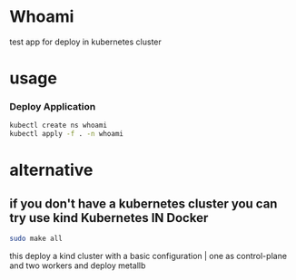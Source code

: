 # Whoami
test app for deploy in kubernetes cluster

# usage
### Deploy Application

```bash
kubectl create ns whoami
kubectl apply -f . -n whoami
```


# alternative
## if you don't have a kubernetes cluster you can try use kind Kubernetes IN Docker

```bash
sudo make all
```
this deploy a kind cluster with a basic configuration | one as control-plane and two workers
and deploy metallb
